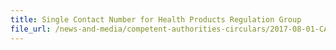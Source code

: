 ```yaml
---
title: Single Contact Number for Health Products Regulation Group 
file_url: /news-and-media/competent-authorities-circulars/2017-08-01-CA.pdf
---
```

